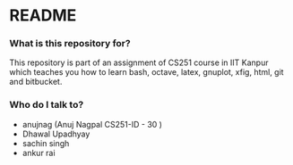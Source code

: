 # README #

### What is this repository for? ###
This repository is part of an assignment of CS251 course in IIT Kanpur which teaches you how to learn bash, octave, latex, gnuplot, xfig, html, git and bitbucket.

### Who do I talk to? ###

* anujnag (Anuj Nagpal CS251-ID - 30 )
* Dhawal Upadhyay
* sachin singh
* ankur rai

